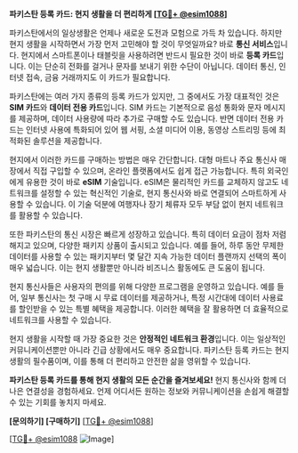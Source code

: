 **파키스탄 등록 카드: 현지 생활을 더 편리하게 [[TG💪+ @esim1088](https://t.me/s/esim1088)]**

파키스탄에서의 일상생활은 언제나 새로운 도전과 모험으로 가득 차 있습니다. 하지만 현지 생활을 시작하면서 가장 먼저 고민해야 할 것이 무엇일까요? 바로 **통신 서비스**입니다. 현지에서 스마트폰이나 태블릿을 사용하려면 반드시 필요한 것이 바로 **등록 카드**입니다. 이는 단순히 전화를 걸거나 문자를 보내기 위한 수단이 아닙니다. 데이터 통신, 인터넷 접속, 금융 거래까지도 이 카드가 필요합니다. 

파키스탄에는 여러 가지 종류의 등록 카드가 있지만, 그 중에서도 가장 대표적인 것은 **SIM 카드**와 **데이터 전용 카드**입니다. SIM 카드는 기본적으로 음성 통화와 문자 메시지를 제공하며, 데이터 사용량에 따라 추가로 구매할 수도 있습니다. 반면 데이터 전용 카드는 인터넷 사용에 특화되어 있어 웹 서핑, 소셜 미디어 이용, 동영상 스트리밍 등에 최적화된 솔루션을 제공합니다.

현지에서 이러한 카드를 구매하는 방법은 매우 간단합니다. 대형 마트나 주요 통신사 매장에서 직접 구입할 수 있으며, 온라인 플랫폼에서도 쉽게 접근 가능합니다. 특히 외국인에게 유용한 것이 바로 **eSIM** 기술입니다. eSIM은 물리적인 카드를 교체하지 않고도 네트워크를 설정할 수 있는 혁신적인 기술로, 현지 통신사와 바로 연결되어 스마트하게 사용할 수 있습니다. 이 기술 덕분에 여행자나 장기 체류자 모두 부담 없이 현지 네트워크를 활용할 수 있습니다.

또한 파키스탄의 통신 시장은 빠르게 성장하고 있습니다. 특히 데이터 요금이 점차 저렴해지고 있으며, 다양한 패키지 상품이 출시되고 있습니다. 예를 들어, 하루 동안 무제한 데이터를 사용할 수 있는 패키지부터 몇 달간 지속 가능한 데이터 플랜까지 선택의 폭이 매우 넓습니다. 이는 현지 생활뿐만 아니라 비즈니스 활동에도 큰 도움이 됩니다.

현지 통신사들은 사용자의 편의를 위해 다양한 프로그램을 운영하고 있습니다. 예를 들어, 일부 통신사는 첫 구매 시 무료 데이터를 제공하거나, 특정 시간대에 데이터 사용료를 할인받을 수 있는 특별 혜택을 제공합니다. 이러한 혜택을 잘 활용하면 더 효율적으로 네트워크를 사용할 수 있습니다.

현지 생활을 시작할 때 가장 중요한 것은 **안정적인 네트워크 환경**입니다. 이는 일상적인 커뮤니케이션뿐만 아니라 긴급 상황에서도 매우 중요합니다. 파키스탄 등록 카드는 현지 생활의 필수품이며, 이를 통해 더 편리하고 안전한 삶을 영위할 수 있습니다.

**파키스탄 등록 카드를 통해 현지 생활의 모든 순간을 즐겨보세요!** 현지 통신사와 함께 더 나은 연결성을 경험하세요. 언제 어디서든 원하는 정보와 커뮤니케이션을 손쉽게 해결할 수 있는 기회를 놓치지 마세요.

**[문의하기] [구매하기]** [[TG💪+ @esim1088](https://t.me/s/esim1088)]

[[TG💪+ @esim1088](https://t.me/s/esim1088) ![Image](https://i.postimg.cc/Y0z9fWf4/image.png)]